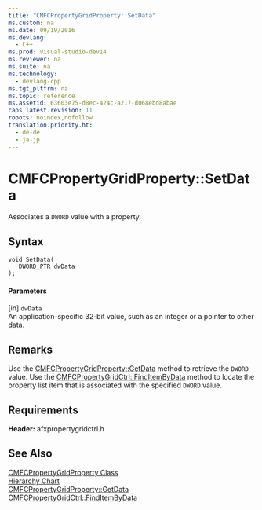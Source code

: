 ```yaml
---
title: "CMFCPropertyGridProperty::SetData"
ms.custom: na
ms.date: 09/19/2016
ms.devlang: 
  - C++
ms.prod: visual-studio-dev14
ms.reviewer: na
ms.suite: na
ms.technology: 
  - devlang-cpp
ms.tgt_pltfrm: na
ms.topic: reference
ms.assetid: 63603e75-d8ec-424c-a217-d068ebd8abae
caps.latest.revision: 11
robots: noindex,nofollow
translation.priority.ht: 
  - de-de
  - ja-jp
---
```

# CMFCPropertyGridProperty::SetData
Associates a `DWORD` value with a property.  
  
## Syntax  
  
```  
void SetData(  
   DWORD_PTR dwData   
);  
```  
  
#### Parameters  
 [in] `dwData`  
 An application-specific 32-bit value, such as an integer or a pointer to other data.  
  
## Remarks  
 Use the [CMFCPropertyGridProperty::GetData](../vs140/CMFCPropertyGridProperty--GetData.md) method to retrieve the `DWORD` value. Use the [CMFCPropertyGridCtrl::FindItemByData](../vs140/CMFCPropertyGridCtrl--FindItemByData.md) method to locate the property list item that is associated with the specified `DWORD` value.  
  
## Requirements  
 **Header:** afxpropertygridctrl.h  
  
## See Also  
 [CMFCPropertyGridProperty Class](../vs140/CMFCPropertyGridProperty-Class.md)   
 [Hierarchy Chart](../vs140/Hierarchy-Chart.md)   
 [CMFCPropertyGridProperty::GetData](../vs140/CMFCPropertyGridProperty--GetData.md)   
 [CMFCPropertyGridCtrl::FindItemByData](../vs140/CMFCPropertyGridCtrl--FindItemByData.md)
